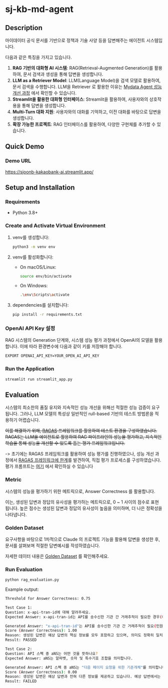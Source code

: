 # sj-kb-md-agent

## Description

마이데이터 공식 문서를 기반으로 정책과 기술 사양 등을 답변해주는 에이전트 시스템입니다.

다음과 같은 특징을 가지고 있습니다.

1. **RAG 기반의 대화형 AI 시스템**: RAG(Retrieval-Augmented Generation)를 활용하여, 문서 검색과 생성을 통해 답변을 생성합니다.
2. **LLM as a Retriever Model**: LLM(Language Model)을 검색 모델로 활용하여, 문서 검색을 수행합니다. LLM을 Retriever 로 활용한 이유는 [Mydata Agent 성능 개선 과정](https://docs.google.com/document/d/1q9gKyl-IDP3CFUIDIIaUyRQb-VLyksxnuSui0mc5qCQ/edit#heading=h.vcc8mzumgf0r) 에서 확인할 수 있습니다.
2. **Streamlit을 활용한 대화형 인터페이스**: Streamlit을 활용하여, 사용자와의 상호작용을 통해 답변을 생성합니다.
3. **Multi-Turn 대화 지원**: 사용자와의 대화를 기억하고, 이전 대화를 바탕으로 답변을 생성합니다.
4. **확장 가능한 프로젝트**: RAG 인터페이스를 활용하여, 다양한 구현체를 추가할 수 있습니다.

## Quick Demo

### Demo URL
https://sjoonb-kakaobank-ai.streamlit.app/

## Setup and Installation

### Requirements
- Python 3.8+

### Create and Activate Virtual Environment

1. venv를 생성합니다:
   ```bash
   python3 -m venv env
   ```

2. venv를 활성화합니다:

   - On macOS/Linux:
     ```bash
     source env/bin/activate
     ```

   - On Windows:
     ```bash
     .\env\Scripts\activate
     ```

3. dependencies를 설치합니다:
   ```bash
   pip install -r requirements.txt
   ```
### OpenAI API Key 설정

RAG 시스템의 Generation 단계와, 시스템 성능 평가 과정에서 OpenAI의 모델을 활용합니다. 이에 따라 환경변수에 다음과 같이 키를 저장해야 합니다.

```bash
EXPORT OPENAI_API_KEY=YOUR_OPEN_AI_API_KEY
```

### Run the Application

```bash
streamlit run streamlit_app.py
```

## Evaluation

시스템의 최소한의 품질 유지와 지속적인 성능 개선을 위해선 적절한 성능 검증이 요구됩니다.
그러나, LLM 모델의 특성상 일반적인 rull-based 기반의 테스트 방법론을 적용하기 어렵습니다.

~~이를 해결하기 위해, [RAGAS](https://docs.ragas.io/en/stable/index.html) 프레임워크를 활용하여 테스트 환경을 구성하였습니다. RAGAS는 LLM을 에이전트로 활용하여 RAG 파이프라인의 성능을 평가하고, 지속적인 학습을 통해 성능을 개선할 수 있도록 돕는 평가 프레임워크입니다.~~

-> 초기에는 RAGAS 프레임워크를 활용하여 성능 평가를 진행하였으나, 성능 개선 과정에서 [RAGAS 프레임워크에 한계](https://docs.google.com/document/d/1q9gKyl-IDP3CFUIDIIaUyRQb-VLyksxnuSui0mc5qCQ/edit#heading=h.lc9j5ns8u2gh)를 발견하여, 직접 평가 프로세스를 구성하였습니다. 평가 프롬프트는 [여기](https://github.com/sjoonb/sj-kb-md-agent/blob/master/rag_evaluation.py#L20) 에서 확인하실 수 있습니다

### Metric

시스템의 성능을 평가하기 위한 메트릭으로, Answer Correctness 를 활용합니다. 

이는, 생성된 답변과 정답의 유사성을 평가하는 메트릭으로, 0 ~ 1 사이의 점수로 표현됩니다. 높은 점수는 생성된 답변과 정답의 유사성이 높음을 의미하며, 더 나은 정확성을 나타냅니다.

### Golden Dataset

요구사항을 바탕으로 1차적으로 Claude 의 프로젝트 기능을 활용해 답변을 생성한 후, 문서를 살펴보며 적절한 답변예시를 작성하였습니다. 

자세한 데이터 내용은 [Golden Dataset](./golden_dataset.yaml) 를 확인해주세요.

### Run Evaluation

```bash  
python rag_evaluation.py
```

Example output:
```bash
Threshold for Answer Correctness: 0.75

Test Case 1:
Question: x-api-tran-id에 대해 알려주세요.
Expected Answer: x-api-tran-id는 API를 송수신한 기관 간 거래추적이 필요한 경우(예: 민원대응, 장애처리 등) 거래를 식별하기 위한 거래고유번호입니다. 이 값은 HTTP 요청 및 응답 헤더에 설정됩니다.

Generated Answer: "x-api-tran-id"는 API를 송수신한 기관 간 거래추적이 필요(민원대응, 장애처리 등)한 경우 거래를 식별하기 위한 거래고유번호로 HTTP 요청 및 응답 헤더에 값을 설정하는 것입니다.
Score (Answer Correctness): 1.00
Reason: 생성된 답변은 예상 답변의 핵심 정보를 모두 포함하고 있으며, 의미도 정확히 일치합니다. 또한 정보의 정확성 측면에서도 예상 답변과 동일한 내용을 전달하고 있습니다. 따라서 모든 평가 기준을 충족하므로 최고 점수를 부여할 수 있습니다.
Result: PASSED

Test Case 2:
Question: API 스펙 중 aNS는 어떤 것을 뜻하나요?
Expected Answer: aNS는 알파벳, 숫자 및 특수기호 조합을 의미합니다. 

Generated Answer: API 스펙 중 aNS는 "다음 페이지 요청을 위한 기준개체"를 의미합니다. 요청 파라미터 규격에서 "next_page*"의 타입으로 aNS (1000)으로 정의되어 있으며, 응답에서도 "next_page*"가 aNS (1000)으로 나타납니다.
Score (Answer Correctness): 0.00
Reason: 생성된 답변은 예상 답변과 전혀 다른 정보를 제공하고 있습니다. 예상 답변에서는 aNS가 "알파벳, 숫자 및 특수기호 조합"을 의미한다고 설명하고 있지만, 생성된 답변에서는 aNS가 "다음 페이지 요청을 위한 기준개체"를 의미한다고 설명하고 있습니다. 따라서 내용의 유사성, 의미의 일치성, 정보의 정확성 모두에서 일치하지 않습니다.
Result: FAILED
```
